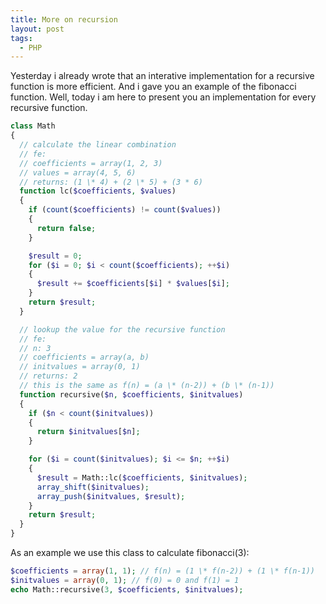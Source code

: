 ```yaml
---
title: More on recursion
layout: post
tags:
  - PHP
---
```

Yesterday i already wrote that an interative implementation for a recursive function is more efficient. And i gave you an example of the fibonacci function. Well, today i am here to present you an implementation for every recursive function.

```php
class Math
{
  // calculate the linear combination  
  // fe:     
  // coefficients = array(1, 2, 3)   
  // values = array(4, 5, 6)     
  // returns: (1 \* 4) + (2 \* 5) + (3 * 6)
  function lc($coefficients, $values)     
  {        
    if (count($coefficients) != count($values))        
    {             
      return false;      
    }

    $result = 0;        
    for ($i = 0; $i < count($coefficients); ++$i)    
    {          
      $result += $coefficients[$i] * $values[$i];        
    }         
    return $result;     
  }

  // lookup the value for the recursive function     
  // fe:     
  // n: 3      
  // coefficients = array(a, b)    
  // initvalues = array(0, 1)     
  // returns: 2    
  // this is the same as f(n) = (a \* (n-2)) + (b \* (n-1))    
  function recursive($n, $coefficients, $initvalues)    
  {          
    if ($n < count($initvalues))         
    {             
      return $initvalues[$n];          
    }

    for ($i = count($initvalues); $i <= $n; ++$i)        
    {            
      $result = Math::lc($coefficients, $initvalues);            
      array_shift($initvalues);             
      array_push($initvalues, $result);        
    }
    return $result;    
  }
}
```

As an example we use this class to calculate fibonacci(3):

```php
$coefficients = array(1, 1); // f(n) = (1 \* f(n-2)) + (1 \* f(n-1))
$initvalues = array(0, 1); // f(0) = 0 and f(1) = 1
echo Math::recursive(3, $coefficients, $initvalues);
```
